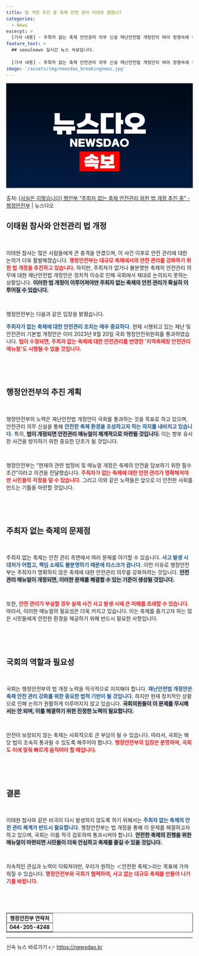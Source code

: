```yaml
---
title: 법 개정 추진 중 축제 안전 관리 이대로 괜찮나?
categories:
  - News
excerpt: >
  [기사 내용] - 주최자 없는 축제 안전관리 의무 신설 재난안전법 개정안이 여야 정쟁속에 국회에서 제대로 논…
feature_text: >
  ## seoulnews 실시간 뉴스 속보입니다.

  [기사 내용] - 주최자 없는 축제 안전관리 의무 신설 재난안전법 개정안이 여야 정쟁속에 국회에서 제대로 논…
image: '/assets/img/newsdao_breakingnews.jpg'
---
```


![뉴스다오 속보](/assets/img/newsdao_breakingnews.jpg)

<p>출처: <a href="https://newsdao.kr/2302" rel="dofollow">[사실은 이렇습니다] 행안부 “주최자 없는 축제 안전관리 위한 법 개정 추진 중” - 행정안전부</a> | 뉴스다오</p>

<h2 data-ke-size="size26">이태원 참사와 안전관리 법 개정</h2>

<p data-ke-size="size16">&nbsp;</p>

이태원 참사는 많은 사람들에게 큰 충격을 안겼으며, 이 사건 이후로 안전 관리에 대한 논의가 더욱 활발해졌습니다. <b><span style="color: #ee2323;">행정안전부는 대규모 축제에서의 안전 관리를 강화하기 위한 법 개정을 추진하고 있습니다.</span></b> 하지만, 주최자가 없거나 불분명한 축제의 안전관리 의무에 대한 재난안전법 개정안은 정치적 이슈로 인해 국회에서 제대로 논의되지 못하는 상황입니다. <b><span style="background-color: #21538527;">이러한 법 개정이 이루어져야만 주최자 없는 축제의 안전 관리가 확실히 이루어질 수 있습니다.</span></b> 

<p data-ke-size="size16">&nbsp;</p>

행정안전부는 다음과 같은 입장을 밝혔습니다. 

<b><span style="color: #1a5490;">주최자가 없는 축제에 대한 안전관리 조치는 매우 중요하다.</span></b> 현재 시행되고 있는 재난 및 안전관리 기본법 개정안은 이미 2023년 9월 20일 국회 행정안전위원회를 통과하였습니다. <b><span style="color: #ee2323;">법이 수정되면, 주최자 없는 축제에 대한 안전관리를 반영한 '지역축제장 안전관리 매뉴얼'도 시행될 수 있을 것입니다.</span></b>

<p data-ke-size="size16">&nbsp;</p>

<br>

<h2 data-ke-size="size26">행정안전부의 추진 계획</h2>

<p data-ke-size="size16">&nbsp;</p>

행정안전부의 노력은 재난안전법 개정안이 국회를 통과하는 것을 목표로 하고 있으며, 안전관리 의무 신설을 통해 <b><span style="color: #1a5490;">안전한 축제 환경을 조성하고자 하는 의지를 내비치고 있습니다.</span></b> 특히, <b><span style="background-color: #21538527;">법이 개정되면 안전관리 매뉴얼이 체계적으로 마련될 것입니다.</span></b> 이는 향후 유사한 사건을 방지하기 위한 중요한 단초가 될 것입니다. 

<p data-ke-size="size16">&nbsp;</p>

행정안전부는 “현재의 관련 법정비 및 매뉴얼 개정은 축제의 안전을 담보하기 위한 필수 조건”이라고 의견을 전달했습니다. <b><span style="color: #ee2323;">주최자가 없는 축제에 대한 안전 관리가 명확해져야만 시민들의 걱정을 덜 수 있습니다.</span></b> 그리고 이와 같은 노력들은 앞으로 더 안전한 사회를 만드는 기틀을 마련할 것입니다.

<p data-ke-size="size16">&nbsp;</p>

<br>

<h2 data-ke-size="size26">주최자 없는 축제의 문제점</h2>

<p data-ke-size="size16">&nbsp;</p>

주최자 없는 축제는 안전 관리 측면에서 여러 문제를 야기할 수 있습니다. <b><span style="color: #1a5490;">사고 발생 시 대처가 어렵고, 책임 소재도 불분명하기 때문에 리스크가 큽니다.</span></b> 이런 이유로 행정안전부는 주최자가 명확하지 않은 축제에 대한 안전관리 의무를 강화하려는 것입니다. <b><span style="background-color: #21538527;">안전 관리 매뉴얼이 개정되면, 이러한 문제를 해결할 수 있는 기준이 생성될 것입니다.</span></b> 

<p data-ke-size="size16">&nbsp;</p>

또한, <b><span style="color: #ee2323;">안전 관리가 부실할 경우 실제 사건 사고 발생 시에 큰 피해를 초래할 수 있습니다.</span></b> 따라서, 이러한 매뉴얼의 필요성은 더욱 커지고 있습니다. 이는 축제를 즐기고자 하는 많은 시민들에게 안전한 환경을 제공하기 위해 반드시 필요한 사항입니다.

<p data-ke-size="size16">&nbsp;</p>

<br>

<h2 data-ke-size="size26">국회의 역할과 필요성</h2>

<p data-ke-size="size16">&nbsp;</p>

국회는 행정안전부의 법 개정 노력을 적극적으로 지지해야 합니다. <b><span style="color: #1a5490;">재난안전법 개정안은 축제 안전 관리 강화를 위한 중요한 법적 기반이 될 것입니다.</span></b> 하지만 현재 정치적인 상황으로 인해 논의가 원활하게 이루어지지 않고 있습니다. <b><span style="background-color: #21538527;">국회의원들이 이 문제를 무시해서는 안 되며, 이를 해결하기 위한 진정한 노력이 필요합니다.</span></b>

<p data-ke-size="size16">&nbsp;</p>

안전이 보장되지 않는 축제는 사회적으로 큰 부담이 될 수 있습니다. 따라서, 국회는 해당 법이 조속히 통과될 수 있도록 해주어야 합니다. <b><span style="color: #ee2323;">행정안전부의 입장은 분명하며, 국회도 이에 맞춰 빠르게 움직여야 할 때입니다.</span></b>

<p data-ke-size="size16">&nbsp;</p>

<br>

<h2 data-ke-size="size26">결론</h2>

<p data-ke-size="size16">&nbsp;</p>

이태원 참사와 같은 비극이 다시 발생하지 않도록 하기 위해서는 <b><span style="color: #1a5490;">주최자 없는 축제의 안전 관리 체계가 반드시 필요합니다.</span></b> 행정안전부는 법 개정을 통해 이 문제를 해결하고자 하고 있으며, 국회는 이를 적극 검토하여 통과시켜야 합니다. <b><span style="background-color: #21538527;">안전한 축제의 진행을 위한 매뉴얼이 마련되면 시민들이 더욱 안심하고 축제를 즐길 수 있을 것입니다.</span></b> 

<p data-ke-size="size16">&nbsp;</p>

지속적인 관심과 노력이 이뤄져야만, 우리가 원하는 ＜안전한 축제＞라는 목표에 가까워질 수 있습니다. <b><span style="color: #ee2323;">행정안전부와 국회가 협력하여, 사고 없는 대규모 축제를 만들어 나가기를 바랍니다.</span></b>

<p data-ke-size="size16">&nbsp;</p>

<br>

<table style="border-collapse: collapse; width: 100%;" border="1">
<tbody>
<tr>
<td style="text-align: center; height: 17px;"><b>행정안전부 연락처</b></td>
</tr>
<tr>
<td style="text-align: center; height: 17px;"><b>044-205-4248</b></td>
</tr>
</tbody>
</table>

<hr>
 

신속 뉴스 바로가기 👉 <a href="https://newsdao.kr" rel="dofollow">https://newsdao.kr</a>



